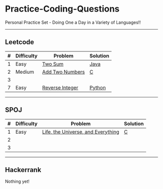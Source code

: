 # Practice-Coding-Questions
Personal Practice Set - Doing One a Day in a Variety of Languages!!

---

## Leetcode

|  #  | Difficulty | Problem                                                                            | Solution                                            |
| --- | ---------- | ---------------------------------------------------------------------------------- | --------------------------------------------------- |
| 1   | Easy       | [Two Sum](leetcode/1-Easy-Two-Sum/problem.md)                                      | [Java](leetcode/1-Two-Sum/answer.java)              |
| 2   | Medium     | [Add Two Numbers](leetcode/2-Medium-Add-Two-Numbers/problem.md)                    | [C](leetcode/2-Medium-Add-Two-Numbers/answer.c)     |
| 3   |            |                                                                                    |                                                     |
| 7   | Easy       | [Reverse Integer](leetcode/7-Easy-Reverse-Integer/problem.md)                      | [Python](leetcode/7-Easy-Reverse-Integer/answer.py) |

---

## SPOJ

|  #  | Difficulty | Problem                                                                            | Solution                                            |
| --- | ---------- | ---------------------------------------------------------------------------------- | --------------------------------------------------- |
| 1   | Easy       | [Life, the Universe, and Everything](SPOJ/1-Life-Universe-Everything/problem.md)   | [C](SPOJ/1-Life-Universe-Everything/answer.c)       |
| 2   |            |                                                                                    |                                                     |
| 3   |            |                                                                                    |                                                     |

---

## Hackerrank
Nothing yet!

